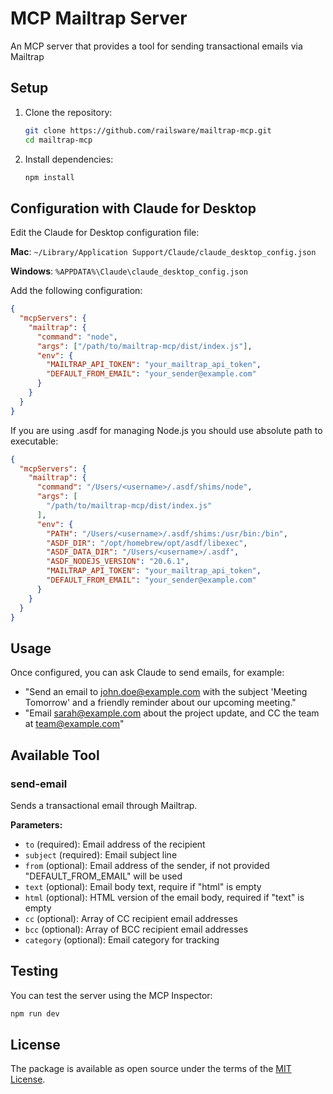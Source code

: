 # MCP Mailtrap Server

An MCP server that provides a tool for sending transactional emails via Mailtrap

## Setup

1. Clone the repository:

   ```bash
   git clone https://github.com/railsware/mailtrap-mcp.git
   cd mailtrap-mcp
   ```

2. Install dependencies:
   ```bash
   npm install
   ```

## Configuration with Claude for Desktop

Edit the Claude for Desktop configuration file:

**Mac**: `~/Library/Application Support/Claude/claude_desktop_config.json`

**Windows**: `%APPDATA%\Claude\claude_desktop_config.json`

Add the following configuration:

```json
{
  "mcpServers": {
    "mailtrap": {
      "command": "node",
      "args": ["/path/to/mailtrap-mcp/dist/index.js"],
      "env": {
        "MAILTRAP_API_TOKEN": "your_mailtrap_api_token",
        "DEFAULT_FROM_EMAIL": "your_sender@example.com"
      }
    }
  }
}
```

If you are using .asdf for managing Node.js you should use absolute path to executable:

```json
{
  "mcpServers": {
    "mailtrap": {
      "command": "/Users/<username>/.asdf/shims/node",
      "args": [
        "/path/to/mailtrap-mcp/dist/index.js"
      ],
      "env": {
        "PATH": "/Users/<username>/.asdf/shims:/usr/bin:/bin",
        "ASDF_DIR": "/opt/homebrew/opt/asdf/libexec",
        "ASDF_DATA_DIR": "/Users/<username>/.asdf",
        "ASDF_NODEJS_VERSION": "20.6.1",
        "MAILTRAP_API_TOKEN": "your_mailtrap_api_token",
        "DEFAULT_FROM_EMAIL": "your_sender@example.com"
      }
    }
  }
}
```

## Usage

Once configured, you can ask Claude to send emails, for example:

- "Send an email to john.doe@example.com with the subject 'Meeting Tomorrow' and a friendly reminder about our upcoming meeting."
- "Email sarah@example.com about the project update, and CC the team at team@example.com"

## Available Tool

### send-email

Sends a transactional email through Mailtrap.

**Parameters:**

- `to` (required): Email address of the recipient
- `subject` (required): Email subject line
- `from` (optional): Email address of the sender, if not provided "DEFAULT_FROM_EMAIL" will be used
- `text` (optional): Email body text, require if "html" is empty
- `html` (optional): HTML version of the email body, required if "text" is empty
- `cc` (optional): Array of CC recipient email addresses
- `bcc` (optional): Array of BCC recipient email addresses
- `category` (optional): Email category for tracking

## Testing

You can test the server using the MCP Inspector:

```bash
npm run dev
```

## License

The package is available as open source under the terms of the [MIT License](https://opensource.org/licenses/MIT).
